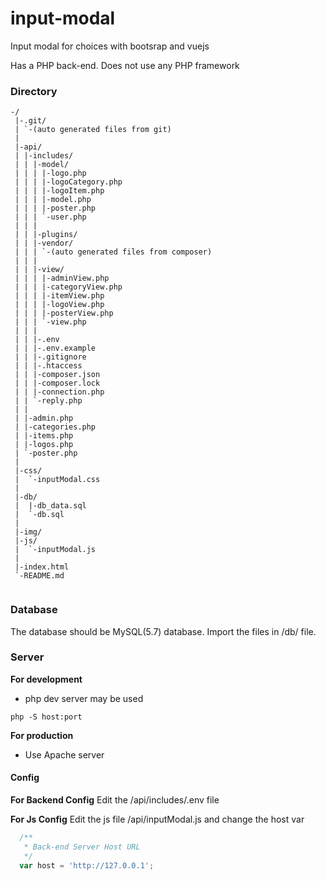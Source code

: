 # input-modal

Input modal for choices with bootsrap and vuejs

Has a PHP back-end. Does not use any PHP framework

### Directory
```
-/
 |-.git/
 | `-(auto generated files from git)
 |
 |-api/
 | |-includes/
 | | |-model/
 | | | |-logo.php
 | | | |-logoCategory.php
 | | | |-logoItem.php
 | | | |-model.php
 | | | |-poster.php
 | | | `-user.php
 | | |
 | | |-plugins/
 | | |-vendor/
 | | | `-(auto generated files from composer)
 | | |
 | | |-view/
 | | | |-adminView.php
 | | | |-categoryView.php
 | | | |-itemView.php
 | | | |-logoView.php
 | | | |-posterView.php
 | | | `-view.php
 | | |
 | | |-.env
 | | |-.env.example
 | | |-.gitignore
 | | |-.htaccess
 | | |-composer.json
 | | |-composer.lock
 | | |-connection.php
 | | `-reply.php
 | |
 | |-admin.php
 | |-categories.php
 | |-items.php
 | |-logos.php
 | `-poster.php
 |
 |-css/
 |  `-inputModal.css
 |
 |-db/
 |  |-db_data.sql
 |  `-db.sql
 |
 |-img/
 |-js/
 |  `-inputModal.js
 |
 |-index.html
 `-README.md
 
```

### Database

The database should be MySQL(5.7) database.
Import the files in /db/ file.

### Server
**For development**
- php dev server may be used
```
php -S host:port
```

**For production**
- Use Apache server


#### Config
**For Backend Config**
Edit the /api/includes/.env file 

**For Js Config**
Edit the js file /api/inputModal.js and change the host var
```javascript
  /**
   * Back-end Server Host URL
   */
  var host = 'http://127.0.0.1';
```

